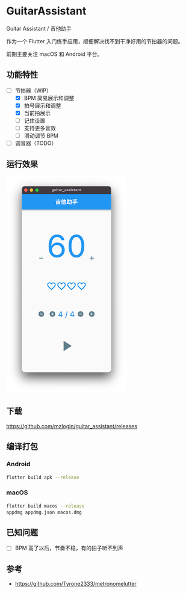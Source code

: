 # GuitarAssistant

Guitar Assistant / 吉他助手

作为一个 Flutter 入门练手应用，顺便解决找不到干净好用的节拍器的问题。

前期主要关注 macOS 和 Android 平台。

## 功能特性

- [ ] 节拍器（WIP）
  - [x] BPM 简易展示和调整
  - [x] 拍号展示和调整
  - [x] 当前拍展示
  - [ ] 记住设置
  - [ ] 支持更多音效
  - [ ] 滑动调节 BPM
- [ ] 调音器（TODO）

## 运行效果

![](./screenshots/macos.png)

## 下载

<https://github.com/mzlogin/guitar_assistant/releases>

## 编译打包

### Android

```sh
flutter build apk --release
```

### macOS

```sh
flutter build macos --release
appdmg appdmg.json macos.dmg
```

## 已知问题

- [ ] BPM 高了以后，节奏不稳，有的拍子听不到声

## 参考

- <https://github.com/Tyrone2333/metronomelutter>